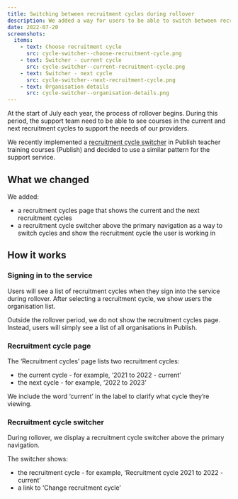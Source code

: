 ```yaml
---
title: Switching between recruitment cycles during rollover
description: We added a way for users to be able to switch between recruitment cycles during rollover
date: 2022-07-20
screenshots:
  items:
    - text: Choose recruitment cycle
      src: cycle-switcher--choose-recruitment-cycle.png
    - text: Switcher - current cycle
      src: cycle-switcher--current-recruitment-cycle.png
    - text: Switcher - next cycle
      src: cycle-switcher--next-recruitment-cycle.png
    - text: Organisation details
      src: cycle-switcher--organisation-details.png
---
```


At the start of July each year, the process of rollover begins. During this period, the support team need to be able to see courses in the current and next recruitment cycles to support the needs of our providers.

We recently implemented a [recruitment cycle switcher](/publish-teacher-training-courses/switching-between-recruitment-cycles-during-rollover/) in Publish teacher training courses (Publish) and decided to use a similar pattern for the support service.

## What we changed

We added:

- a recruitment cycles page that shows the current and the next recruitment cycles
- a recruitment cycle switcher above the primary navigation as a way to switch cycles and show the recruitment cycle the user is working in

## How it works

### Signing in to the service

Users will see a list of recruitment cycles when they sign into the service during rollover. After selecting a recruitment cycle, we show users the organisation list.

Outside the rollover period, we do not show the recruitment cycles page. Instead, users will simply see a list of all organisations in Publish.

### Recruitment cycle page

The ‘Recruitment cycles’ page lists two recruitment cycles:

- the current cycle - for example, ‘2021 to 2022 - current’
- the next cycle - for example, ‘2022 to 2023’

We include the word ‘current’ in the label to clarify what cycle they’re viewing.

### Recruitment cycle switcher

During rollover, we display a recruitment cycle switcher above the primary navigation.

The switcher shows:

- the recruitment cycle - for example, ‘Recruitment cycle 2021 to 2022 - current’
- a link to ‘Change recruitment cycle’

